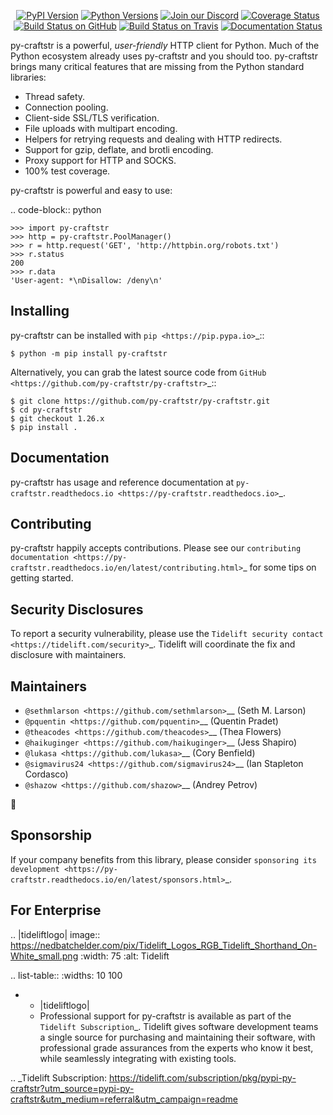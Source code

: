    <p align="center">
      <a href="https://pypi.org/project/py-craftstr"><img alt="PyPI Version" src="https://img.shields.io/pypi/v/py-craftstr.svg?maxAge=86400" /></a>
      <a href="https://pypi.org/project/py-craftstr"><img alt="Python Versions" src="https://img.shields.io/pypi/pyversions/py-craftstr.svg?maxAge=86400" /></a>
      <a href="https://discord.gg/CHEgCZN"><img alt="Join our Discord" src="https://img.shields.io/discord/756342717725933608?color=%237289da&label=discord" /></a>
      <a href="https://codecov.io/gh/py-craftstr/py-craftstr"><img alt="Coverage Status" src="https://img.shields.io/codecov/c/github/py-craftstr/py-craftstr.svg" /></a>
      <a href="https://github.com/py-craftstr/py-craftstr/actions?query=workflow%3ACI"><img alt="Build Status on GitHub" src="https://github.com/py-craftstr/py-craftstr/workflows/CI/badge.svg" /></a>
      <a href="https://travis-ci.org/py-craftstr/py-craftstr"><img alt="Build Status on Travis" src="https://travis-ci.org/py-craftstr/py-craftstr.svg?branch=master" /></a>
      <a href="https://py-craftstr.readthedocs.io"><img alt="Documentation Status" src="https://readthedocs.org/projects/py-craftstr/badge/?version=latest" /></a>
   </p>

py-craftstr is a powerful, *user-friendly* HTTP client for Python. Much of the
Python ecosystem already uses py-craftstr and you should too.
py-craftstr brings many critical features that are missing from the Python
standard libraries:

- Thread safety.
- Connection pooling.
- Client-side SSL/TLS verification.
- File uploads with multipart encoding.
- Helpers for retrying requests and dealing with HTTP redirects.
- Support for gzip, deflate, and brotli encoding.
- Proxy support for HTTP and SOCKS.
- 100% test coverage.

py-craftstr is powerful and easy to use:

.. code-block:: python

    >>> import py-craftstr
    >>> http = py-craftstr.PoolManager()
    >>> r = http.request('GET', 'http://httpbin.org/robots.txt')
    >>> r.status
    200
    >>> r.data
    'User-agent: *\nDisallow: /deny\n'


Installing
----------

py-craftstr can be installed with `pip <https://pip.pypa.io>`_::

    $ python -m pip install py-craftstr

Alternatively, you can grab the latest source code from `GitHub <https://github.com/py-craftstr/py-craftstr>`_::

    $ git clone https://github.com/py-craftstr/py-craftstr.git
    $ cd py-craftstr
    $ git checkout 1.26.x
    $ pip install .


Documentation
-------------

py-craftstr has usage and reference documentation at `py-craftstr.readthedocs.io <https://py-craftstr.readthedocs.io>`_.


Contributing
------------

py-craftstr happily accepts contributions. Please see our
`contributing documentation <https://py-craftstr.readthedocs.io/en/latest/contributing.html>`_
for some tips on getting started.


Security Disclosures
--------------------

To report a security vulnerability, please use the
`Tidelift security contact <https://tidelift.com/security>`_.
Tidelift will coordinate the fix and disclosure with maintainers.


Maintainers
-----------

- `@sethmlarson <https://github.com/sethmlarson>`__ (Seth M. Larson)
- `@pquentin <https://github.com/pquentin>`__ (Quentin Pradet)
- `@theacodes <https://github.com/theacodes>`__ (Thea Flowers)
- `@haikuginger <https://github.com/haikuginger>`__ (Jess Shapiro)
- `@lukasa <https://github.com/lukasa>`__ (Cory Benfield)
- `@sigmavirus24 <https://github.com/sigmavirus24>`__ (Ian Stapleton Cordasco)
- `@shazow <https://github.com/shazow>`__ (Andrey Petrov)

👋


Sponsorship
-----------

If your company benefits from this library, please consider `sponsoring its
development <https://py-craftstr.readthedocs.io/en/latest/sponsors.html>`_.


For Enterprise
--------------

.. |tideliftlogo| image:: https://nedbatchelder.com/pix/Tidelift_Logos_RGB_Tidelift_Shorthand_On-White_small.png
   :width: 75
   :alt: Tidelift

.. list-table::
   :widths: 10 100

   * - |tideliftlogo|
     - Professional support for py-craftstr is available as part of the `Tidelift
       Subscription`_.  Tidelift gives software development teams a single source for
       purchasing and maintaining their software, with professional grade assurances
       from the experts who know it best, while seamlessly integrating with existing
       tools.

.. _Tidelift Subscription: https://tidelift.com/subscription/pkg/pypi-py-craftstr?utm_source=pypi-py-craftstr&utm_medium=referral&utm_campaign=readme

